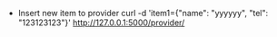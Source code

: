 - Insert new item to provider
    curl -d 'item1={"name": "yyyyyy", "tel": "123123123"}' http://127.0.0.1:5000/provider/
